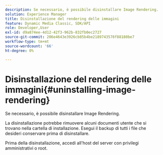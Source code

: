 ```yaml
---
description: Se necessario, è possibile disinstallare Image Rendering.
solution: Experience Manager
title: Disinstallazione del rendering delle immagini
feature: Dynamic Media Classic, SDK/API
role: Developer,User
exl-id: d9a874ee-4d12-42f3-962b-832fb0ec2727
source-git-commit: 206e4643e3926cb85b4be2189743578f88180be7
workflow-type: tm+mt
source-wordcount: '66'
ht-degree: 0%

---
```


# Disinstallazione del rendering delle immagini{#uninstalling-image-rendering}

Se necessario, è possibile disinstallare Image Rendering.

La disinstallazione potrebbe rimuovere alcuni documenti utente che si trovano nella cartella di installazione. Esegui il backup di tutti i file che desideri conservare prima di disinstallare.

Prima della disinstallazione, accedi all&#39;host del server con privilegi amministrativi o root.
